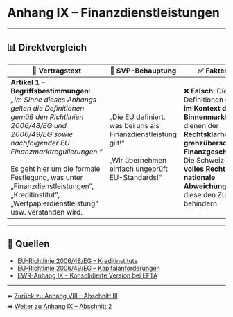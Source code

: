 # Anhang IX – Finanzdienstleistungen

---

## 📊 Direktvergleich

| 📜 **Vertragstext** | 🧨 **SVP-Behauptung** | ✅ **Faktencheck** |
|---------------------|-----------------------|--------------------|
| **Artikel 1 – Begriffsbestimmungen:** _„Im Sinne dieses Anhangs gelten die Definitionen gemäß den Richtlinien 2006/48/EG und 2006/49/EG sowie nachfolgender EU-Finanzmarktregulierungen.“_ <br><br> Es geht hier um die formale Festlegung, was unter „Finanzdienstleistungen“, „Kreditinstitut“, „Wertpapierdienstleistung“ usw. verstanden wird. | „Die EU definiert, was bei uns als Finanzdienstleistung gilt!“ <br><br> „Wir übernehmen einfach ungeprüft EU-Standards!“ | ❌ **Falsch:** Diese Definitionen **gelten nur im Kontext des EWR-Binnenmarkts** und dienen der **Rechtsklarheit bei grenzüberschreitenden Finanzgeschäften**. <br> Die Schweiz behält **volles Recht auf nationale Abweichungen**, sofern diese den Zugang nicht behindern. |

---

## 🔗 Quellen

- [EU-Richtlinie 2006/48/EG – Kreditinstitute](https://eur-lex.europa.eu/legal-content/DE/TXT/?uri=CELEX%3A32006L0048)
- [EU-Richtlinie 2006/49/EG – Kapitalanforderungen](https://eur-lex.europa.eu/legal-content/DE/TXT/?uri=CELEX%3A32006L0049)
- [EWR-Anhang IX – Konsolidierte Version bei EFTA](https://www.efta.int/)

---

⬅️ [Zurück zu Anhang VIII – Abschnitt III](anhang_VIII_abschnitt_3.md)  
➡️ [Weiter zu Anhang IX – Abschnitt 2](anhang_IX_abschnitt_2.md)
